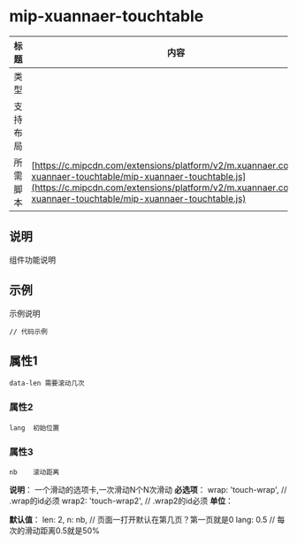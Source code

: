 # mip-xuannaer-touchtable

标题|内容
----|----
类型|
支持布局|
所需脚本| [https://c.mipcdn.com/extensions/platform/v2/m.xuannaer.com/mip-xuannaer-touchtable/mip-xuannaer-touchtable.js](https://c.mipcdn.com/extensions/platform/v2/m.xuannaer.com/mip-xuannaer-touchtable/mip-xuannaer-touchtable.js)

## 说明

组件功能说明

## 示例

示例说明

```
// 代码示例
```

## 属性1
    data-len 需要滚动几次
### 属性2
    lang  初始位置
### 属性3
    nb    滚动距离
**说明**：
    一个滑动的选项卡,一次滑动N个N次滑动
**必选项**：
    wrap: 'touch-wrap', // .wrap的id必须
      wrap2: 'touch-wrap2', // .wrap2的id必须
**单位**：

**默认值**：
        len: 2, 
      n: nb, // 页面一打开默认在第几页？第一页就是0
      lang: 0.5 // 每次的滑动距离0.5就是50%